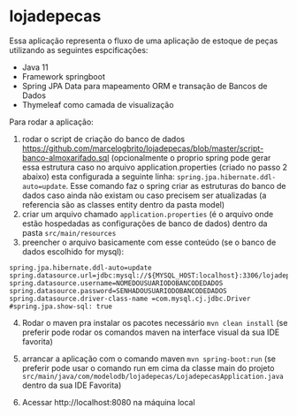 # lojadepecas

Essa aplicação representa o fluxo de uma aplicação de estoque de peças utilizando as seguintes espcificações:

* Java 11
* Framework springboot
* Spring JPA Data para mapeamento ORM e transação de Bancos de Dados
* Thymeleaf como camada de visualização

Para rodar a aplicação:

1. rodar o script de criação do banco de dados https://github.com/marcelogbrito/lojadepecas/blob/master/script-banco-almoxarifado.sql (opcionalmente o proprio spring pode gerar essa estrutura caso no arquivo application.properties (criado no passo 2 abaixo) esta configurada a seguinte linha: `spring.jpa.hibernate.ddl-auto=update`. Esse comando faz o spring criar as estruturas do banco de dados caso ainda não existam ou caso precisem ser atualizadas (a referencia são as classes entity dentro da pasta model)
2. criar um arquivo chamado `application.properties` (é o arquivo onde estão hospedadas as configurações de banco de dados) dentro da pasta `src/main/resources`
3. preencher o arquivo basicamente com esse conteúdo (se o banco de dados escolhido for mysql):

```
spring.jpa.hibernate.ddl-auto=update
spring.datasource.url=jdbc:mysql://${MYSQL_HOST:localhost}:3306/lojadepecas
spring.datasource.username=NOMEDOUSUARIODOBANCODEDADOS
spring.datasource.password=SENHADOUSUARIODOBANCODEDADOS
spring.datasource.driver-class-name =com.mysql.cj.jdbc.Driver
#spring.jpa.show-sql: true
```
4. Rodar o maven pra instalar os pacotes necessário `mvn clean install` (se preferir pode rodar os comandos maven na interface visual da sua IDE favorita)

5. arrancar a aplicação com o comando maven `mvn spring-boot:run` (se preferir pode usar o comando run em cima da classe main do projeto `src/main/java/com/modelodb/lojadepecas/LojadepecasApplication.java` dentro da sua IDE Favorita)

6. Acessar http://localhost:8080 na máquina local
